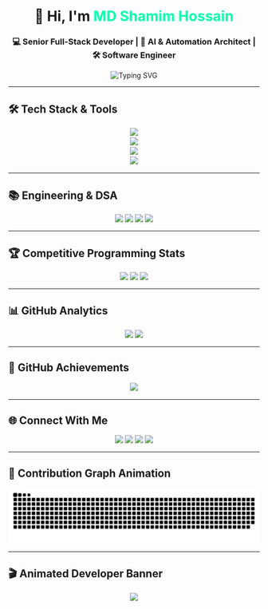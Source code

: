 <!-- 🌟 Professional GitHub Profile for @laravelgpt -->

<h1 align="center">👋 Hi, I'm <span style="color:#00FFAA;">MD Shamim Hossain</span></h1>
<h3 align="center">💻 Senior Full-Stack Developer | 🚀 AI & Automation Architect | 🛠 Software Engineer</h3>

<p align="center">
  <img src="https://readme-typing-svg.herokuapp.com?size=25&color=00FFAA&center=true&vCenter=true&width=800&lines=Full-Stack+Developer;AI+%26+OSINT+Specialist;Mobile+Unlock+Expert;Reverse+Engineer;Software+Engineer;Data+Structures+%26+Algorithms+Enthusiast;System+Design+Specialist;Competitive+Programming+Lover" alt="Typing SVG" />
</p>

---

## 🛠 Tech Stack & Tools
<p align="center">
  <!-- Languages -->
  <img src="https://skillicons.dev/icons?i=python,php,js,ts,java,cpp,csharp,go,rust,kotlin,swift&theme=dark" /><br/>
  <!-- Frameworks -->
  <img src="https://skillicons.dev/icons?i=laravel,react,nextjs,vue,nuxt,angular,nodejs,express,django,flask,spring,flutter,qt&theme=dark" /><br/>
  <!-- Databases & Cloud -->
  <img src="https://skillicons.dev/icons?i=mysql,postgres,mongodb,redis,sqlite,firebase,supabase,aws,azure,gcp&theme=dark" /><br/>
  <!-- Tools -->
  <img src="https://skillicons.dev/icons?i=docker,kubernetes,git,github,gitlab,vscode,idea,postman,figma,notion&theme=dark" />
</p>

---

## 📚 Engineering & DSA
<p align="center">
  <img src="https://img.shields.io/badge/Algorithm%20Design-00599C?style=for-the-badge&logo=thealgorithms&logoColor=white" />
  <img src="https://img.shields.io/badge/System%20Design-FFA500?style=for-the-badge&logo=databricks&logoColor=white" />
  <img src="https://img.shields.io/badge/Data%20Structures-4CAF50?style=for-the-badge&logo=codeforces&logoColor=white" />
  <img src="https://img.shields.io/badge/Competitive%20Programming-1E90FF?style=for-the-badge&logo=leetcode&logoColor=white" />
</p>

---

## 🏆 Competitive Programming Stats
<p align="center">
  <img src="https://leetcard.jacoblin.cool/laravelgpt?theme=dark&font=Roboto&ext=activity" height="230" />
  <img src="https://cp-logo.vercel.app/codeforces/laravelgpt" height="230" />
  <img src="https://github-readme-hackerrank-stats.vercel.app/api?husername=laravelgpt&theme=dark" height="230" />
</p>

---

## 📊 GitHub Analytics
<p align="center">
  <img src="https://github-readme-stats.vercel.app/api?username=laravelgpt&show_icons=true&theme=radical&count_private=true" height="165"/>
  <img src="https://github-readme-streak-stats.herokuapp.com/?user=laravelgpt&theme=radical" height="165"/>
</p>

---

## 🏅 GitHub Achievements
<p align="center">
  <img src="https://github-profile-trophy.vercel.app/?username=laravelgpt&theme=matrix&column=7" />
</p>

---

## 🌐 Connect With Me
<p align="center">
  <a href="https://github.com/laravelgpt"><img src="https://img.shields.io/badge/GitHub-181717?style=for-the-badge&logo=github&logoColor=white" /></a>
  <a href="https://shamimhossain.com.bd"><img src="https://img.shields.io/badge/Website-00A8E8?style=for-the-badge&logo=google-chrome&logoColor=white" /></a>
  <a href="https://t.me/laravelgpt"><img src="https://img.shields.io/badge/Telegram-26A5E4?style=for-the-badge&logo=telegram&logoColor=white" /></a>
  <a href="mailto:admin@shamimhossain.com.bd"><img src="https://img.shields.io/badge/Email-D14836?style=for-the-badge&logo=gmail&logoColor=white" /></a>
</p>

---

## 🐍 Contribution Graph Animation
<p align="center">
  <img src="https://raw.githubusercontent.com/Platane/snk/output/github-contribution-grid-snake.svg" alt="snake animation" />
</p>

---

## 🎬 Animated Developer Banner
<p align="center">
  <img src="https://i.giphy.com/media/qgQUggAC3Pfv687qPC/giphy.webp" width="800"/>
</p>
